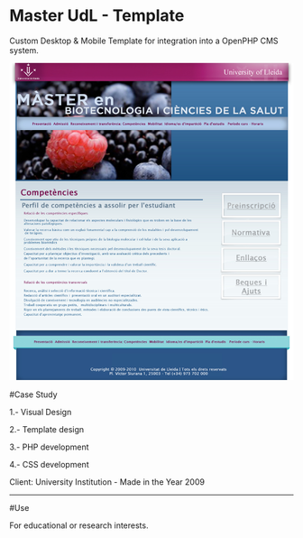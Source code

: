 # Master UdL - Template

Custom Desktop & Mobile Template for integration into a OpenPHP CMS system.


 ![](https://github.com/delfiramirez/master-udl-2009/blob/master/public/assets/splash.jpg)

#Case Study

1.- Visual Design

2.- Template design

3.- PHP development

4.- CSS development

Client:  University Institution - Made in the Year 2009

--------------------------------------------------------------------------------

#Use

For educational or research interests. 
